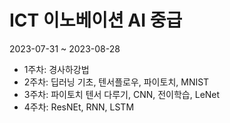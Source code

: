 # ICT 이노베이션 AI 중급
2023-07-31 ~ 2023-08-28

- 1주차: 경사하강법
- 2주차: 딥러닝 기초, 텐서플로우, 파이토치, MNIST
- 3주차: 파이토치 텐서 다루기, CNN, 전이학습, LeNet
- 4주차: ResNEt, RNN, LSTM
